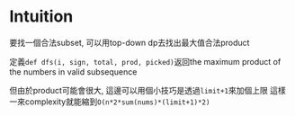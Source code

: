 # Intuition

要找一個合法subset, 可以用top-down dp去找出最大值合法product

定義`def dfs(i, sign, total, prod, picked)`返回the maximum product of the numbers in valid subsequence

但由於product可能會很大, 這邊可以用個小技巧是透過`limit+1`來加個上限
這樣一來complexity就能縮到`O(n*2*sum(nums)*(limit+1)*2)`